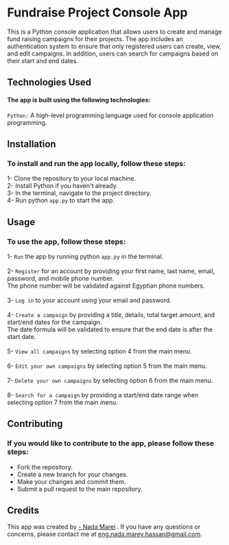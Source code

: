 # Fundraise Project Console App
This is a Python console application that allows users to create and manage fund raising campaigns for their projects. The app includes an authentication system to ensure that only registered users can create, view, and edit campaigns. In addition, users can search for campaigns based on their start and end dates.

## Technologies Used
#### The app is built using the following technologies:

`Python:` A high-level programming language used for console application programming.

## Installation
### To install and run the app locally, follow these steps:</br>
1- Clone the repository to your local machine.</br>
2- Install Python if you haven't already.</br>
3- In the terminal, navigate to the project directory. </br>
4- Run python `app.py` to start the app.</br>

## Usage
### To use the app, follow these steps:</br>

1- `Run` the app by running python `app.py` in the terminal.</br>
 </br>
2- `Register` for an account by providing your first name, last name, email, password, and mobile phone number.</br>
    The phone number will be validated against Egyptian phone numbers.</br>
     </br>
3- `Log in` to your account using your email and password.</br>
 </br>
4- `Create a campaign` by providing a title, details, total target amount, and start/end dates for the campaign.</br>
      The date formula will be validated to ensure that the end date is after the start date.</br>
       </br>
5- `View all campaigns` by selecting option 4 from the main menu.</br>
 </br>
6- `Edit your own campaigns` by selecting option 5 from the main menu.</br>
 </br>
7- `Delete your own campaigns` by selecting option 6 from the main menu.</br>
 </br>
8- `Search for a campaign` by providing a start/end date range when selecting option 7 from the main menu.</br>

## Contributing
### If you would like to contribute to the app, please follow these steps:

- Fork the repository.
- Create a new branch for your changes.
- Make your changes and commit them.
- Submit a pull request to the main repository.

## Credits
This app was created by <a href="https://github.com/NadaMarei">- Nada Marei</a> . If you have any questions or concerns, please contact me at eng.nada.marey.hassan@gmail.com.
